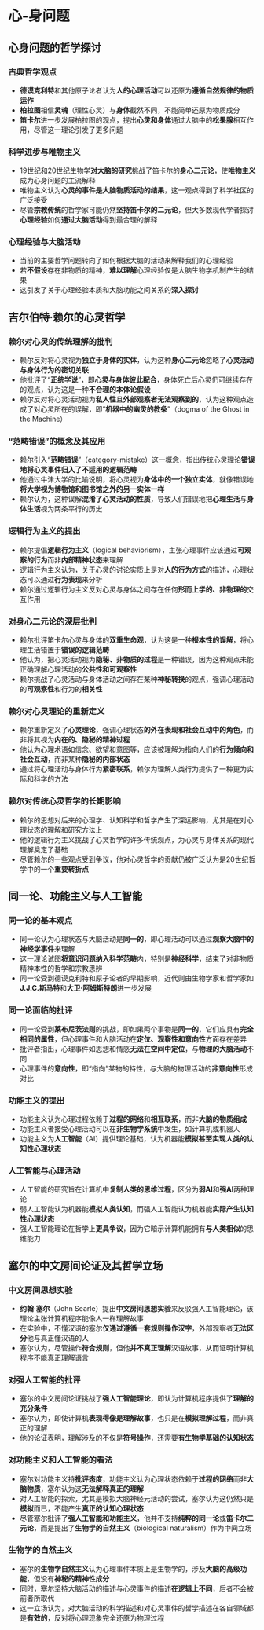 # 心-身问题
## 心身问题的哲学探讨
### 古典哲学观点
- **德谟克利特**和其他原子论者认为**人的心理活动**可以还原为**遵循自然规律的物质运作**
- **柏拉图**相信**灵魂**（理性心灵）与**身体**截然不同，不能简单还原为物质成分
- **笛卡尔**进一步发展柏拉图的观点，提出**心灵和身体**通过大脑中的**松果腺**相互作用，尽管这一理论引发了更多问题

### 科学进步与唯物主义
- 19世纪和20世纪生物学**对大脑的研究**挑战了笛卡尔的**身心二元论**，使**唯物主义**成为心身问题的主流解释
- 唯物主义认为**心灵的事件是大脑物质活动的结果**，这一观点得到了科学社区的广泛接受
- 尽管**宗教传统**的哲学家可能仍然**坚持笛卡尔的二元论**，但大多数现代学者探讨**心理经验**如何**通过大脑活动**得到最合理的解释

### 心理经验与大脑活动
- 当前的主要哲学问题转向了如何根据大脑的活动来解释我们的心理经验
- 若**不假设**存在非物质的精神，**难以理解**心理经验仅是大脑生物学机制产生的结果
- 这引发了关于心理经验本质和大脑功能之间关系的**深入探讨**

## 吉尔伯特·赖尔的心灵哲学
### 赖尔对心灵的传统理解的批判
- 赖尔反对将心灵视为**独立于身体的实体**，认为这种**身心二元论**忽略了**心灵活动与身体行为的密切关联**
- 他批评了“**正统学说**”，即**心灵与身体彼此配合**，身体死亡后心灵仍可继续存在的观点，认为这是一种**不合理的本体论假设**
- 赖尔反对将心灵活动视为**私人性**且**外部观察者无法观察到的**，认为这种观点造成了对心灵所在的误解，即“**机器中的幽灵的教条**”（dogma of the Ghost in the Machine）

### “范畴错误”的概念及其应用
- 赖尔引入“**范畴错误**”（category-mistake）这一概念，指出传统心灵理论**错误地将心灵事件归入了不适用的逻辑范畴**
- 他通过牛津大学的比喻说明，将心灵视为**身体中的一个独立实体**，就像错误地**将大学视为博物馆和图书馆之外的另一实体一样**
- 赖尔认为，这种误解**混淆了心灵活动的性质**，导致人们错误地把**心理生活**与**身体生活**视为两条平行的历史

### 逻辑行为主义的提出
- 赖尔提倡**逻辑行为主义**（logical behaviorism），主张心理事件应该通过**可观察的行为**而非**内部精神状态**来理解
- 逻辑行为主义认为，关于心灵的讨论实质上是对**人的行为方式**的描述，心理状态可以通过**行为表现**来分析
- 赖尔通过逻辑行为主义反对心灵与身体之间存在任何**形而上学的、非物理的**交互作用

### 对身心二元论的深层批判
- 赖尔批评笛卡尔心灵与身体的**双重生命观**，认为这是一种**根本性的误解**，将心理生活错置于**错误的逻辑范畴**
- 他认为，把心灵活动视为**隐秘、非物质的过程**是一种错误，因为这种观点未能正确理解心理活动的**公共性和可观察性**
- 赖尔挑战了心灵活动与身体活动之间存在某种**神秘转换**的观点，强调心理活动的**可观察性**和行为的**相关性**

### 赖尔对心灵理论的重新定义
- 赖尔重新定义了**心灵理论**，强调心理状态**的外在表现和社会互动中的角色**，而非将其视为**内在的、隐秘的精神过程**
- 他认为心理术语如信念、欲望和意图等，应该被理解为指向人们的**行为倾向和社会互动**，而非某种**隐秘的内部状态**
- 通过将心理活动与身体行为**紧密联系**，赖尔为理解人类行为提供了一种更为实际和科学的方法

### 赖尔对传统心灵哲学的长期影响
- 赖尔的思想对后来的心理学、认知科学和哲学产生了深远影响，尤其是在对心理状态的理解和研究方法上
- 他的逻辑行为主义挑战了心灵哲学的许多传统观点，为心灵与身体关系的现代理解奠定了基础
- 尽管赖尔的一些观点受到争议，他对心灵哲学的贡献仍被广泛认为是20世纪哲学中的一个**重要转折点**

## 同一论、功能主义与人工智能
### 同一论的基本观点
- 同一论认为心理状态与大脑活动是**同一的**，即心理活动可以通过**观察大脑中的神经学事件**来理解
- 这一理论试图**将意识问题纳入科学范畴**内，特别是**神经科学**，结束了对非物质精神本性的哲学和宗教思辨
- 同一论受到德谟克利特和原子论者的早期影响，近代则由生物学家和哲学家如**J.J.C.斯马特**和**大卫·阿姆斯特朗**进一步发展

### 同一论面临的批评
- 同一论受到**莱布尼茨法则**的挑战，即如果两个事物是**同一的**，它们应具有**完全相同的属性**，但心理事件和大脑活动在**定位、观察性和意向性**方面存在差异
- 批评者指出，心理事件如思想和情感**无法在空间中定位**，与**物理的大脑活动**不同
- 心理事件的**意向性**，即“指向”某物的特性，与大脑的物理活动的**非意向性**形成对比

### 功能主义的提出
- 功能主义认为心理过程依赖于**过程的网络**和**相互联系**，而非**大脑的物质组成**
- 功能主义者接受心理活动可以在**非生物学系统**中发生，如计算机或机器人
- 功能主义为**人工智能**（AI）提供理论基础，认为机器能**模拟甚至实现人类的认知性心理状态**

### 人工智能与心理活动
- 人工智能的研究旨在计算机中**复制人类的思维过程**，区分为**弱AI**和**强AI**两种理论
- 弱人工智能认为机器能**模拟人类认知**，而强人工智能认为机器能**实际产生认知性心理状态**
- 强人工智能理论在哲学上**更具争议**，因为它暗示计算机能拥有**与人类相似**的思维能力

## 塞尔的中文房间论证及其哲学立场

### 中文房间思想实验
- **约翰·塞尔**（John Searle）提出**中文房间思想实验**来反驳强人工智能理论，该理论主张计算机程序能像人一样理解故事
- 在实验中，不懂汉语的塞尔**仅通过遵循一套规则操作汉字**，外部观察者**无法区分**他与真正懂汉语的人
- 塞尔认为，尽管操作**符合规则**，但他**并不真正理解**汉语故事，从而证明计算机程序不能真正理解语言

### 对强人工智能的批评
- 塞尔的中文房间论证挑战了**强人工智能理论**，即认为计算机程序提供了**理解的充分条件**
- 塞尔认为，即使计算机**表现得像是理解故事**，也只是在**模拟理解过程**，而非真正的理解
- 他的论证表明，理解涉及的不仅是**符号操作**，还需要**有生物学基础的认知状态**

### 对功能主义和人工智能的看法
- 塞尔对功能主义持**批评态度**，功能主义认为心理状态依赖于**过程的网络**而非**大脑物质**，塞尔认为这**无法解释真正的理解**
- 对人工智能的探索，尤其是模拟大脑神经元活动的尝试，塞尔认为这仍然只是**模拟**而已，不能产生**真正的认知心理状态**
- 尽管塞尔批评了**强人工智能和功能主义**，他并不支持**纯粹的同一论**或**笛卡尔二元论**，而是提出了**生物学的自然主义**（biological naturalism）作为中间立场

### 生物学的自然主义
- 塞尔的**生物学自然主义**认为心理事件本质上是生物学的，涉及**大脑的高级功能**，但没有**神秘的精神性成分**
- 同时，塞尔坚持大脑活动的描述与心灵事件的描述**在逻辑上不同**，后者不会被前者所取代
- 这一立场认为，对大脑活动的科学描述和对心灵事件的哲学描述在各自领域都是**有效的**，反对将心理现象完全还原为物理过程
